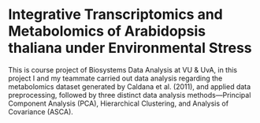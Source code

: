 # Integrative Transcriptomics and Metabolomics of Arabidopsis thaliana under Environmental Stress
This is course project of Biosystems Data Analysis at VU & UvA, in this project I and my teammate carried out data analysis regarding the metabolomics dataset generated by Caldana et al. (2011), and applied data preprocessing, followed by three distinct data analysis methods—Principal Component Analysis (PCA), Hierarchical Clustering, and Analysis of Covariance (ASCA).

